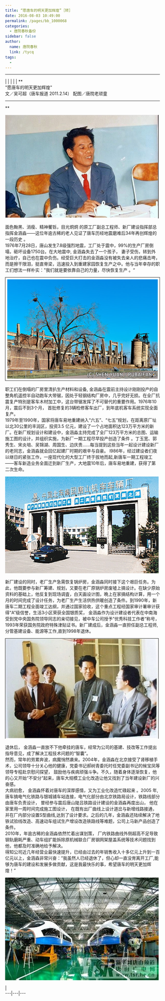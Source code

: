 ```yaml
---
title: “愿唐车的明天更加辉煌”［转］
date: 2016-08-03 10:49:00
permalink: /pages/bb_1000068
categories: 
  - 唐院春秋备份
sidebar: false
author: 
  name: 唐院春秋
  link: /tycq
tags: 
  - 
---
```


* * *

  
|  |  |  |  |  **  
"愿唐车的明天更加辉煌"  
文／吴可超（唐车报道 2011.2.14） 配图／唐院老顽童  
** **  
**

![](/pic/img0.ph.126.net_PfjNZcHuKTyh4AEz79_Ldw==_6631774751676670521.jpg)

面色黝黑、消瘦、精神矍铄，目光炯炯 的原工厂副总工程师、新厂建设指挥部总指挥金涵淼——这位年逾古稀的老人见证了唐车历经地震磨难后34年再创辉煌的一段历史 。  
1976年7月28日，唐山发生7.8级强烈地震，工厂处于震中，99%的生产厂房倒塌，砸坏设备1750台。在大地震中, 金涵淼失去了一个孩子，
妻子受伤，转到外地治疗，自己也在震中负伤。经受巨大打击的金涵淼没有被失去亲人的悲痛击垮，而是擦干限泪，挺直脊梁，迅速投入到重建家园恢复生产之中。他与当年幸存的职工们想法一样朴实："我们就是要依靠自己的力量，尽快恢复生产
。“  

![](/pic/img1.ph.126.net_rbGI48fBx05DUVH_dsrHkg==_6631807737025509535.jpg)

  
职工们在倒塌的厂房里清扒生产材料和设备,
金涵淼在震前主持设计刚刚投产的自整角机遥控半自动跑车大带锯，因处于轻钢结构厂房中，几乎完好无损。在全厂抗震复产特別是客车木材加工中，这台带锯发挥了不可替代的重要作用。1976年10月，震后不到3个月，
首批修复的3辆检修客车出厂，到年底机客车系统实现全面复产。  
1979年至1990年，国家将唐车易地重建纳入“六五”、“七五”规划，在距离原厂址以北30公里的丰润区，投资3.5
亿元，建设了一个占地面积达123万平方米的新厂。在新厂规划设计和建设中，金涵淼主持完成了全厂123万平方米的总图、运输施工图的设计，并组织实施，为新厂一期工程尽早投产创造了条件
。丁玉宽、郭秀生、宋炎培、吴锦湖、周国生、边庆贵……每当提到这些当年一起设计建设新厂的老同志，金涵淼就会回亿起建厂时期的艰辛与自豪。
l986年，经过建设者们夜以继日的紧张工作，一座现代化的大型工厂终于拔地而起,新唐车一期工程竣工——客车新造业务全面迁到新厂生产，大地震10年后，唐车易地重建，获得了第二次生命。  

![](/pic/img2.ph.126.net_yFu-qknVCjboI1EQ6a8tEA==_6631486679630131418.jpg)

  
新厂建设的同时，老厂生产急需恢复锅炉房，金涵淼同时接下这个艰巨任务。为此，他既要参与新厂筹建、规划，又要在老厂原锅炉房废墟上搞设计。在缺少原始资料的基础上，他反复到现场调査，白天画设计图，晩上在家搞结构计算，用一个月的时间完成了设计任务，为老厂生产生活供热供暖创造了条件。到1990年，新唐车二期工程全面竣工达纲，并通过国家验收，这个重点工程经国家审计署审计获得“A”级信誉，生活3小区荣获全国银质奖，
金涵淼作为设计建设者代表在中南海受到党中央国务院领导同志的亲切接见，被中车公司授予”优秀科技工作者“称号，1993年荣获国务院政府特殊津贴证书。新厂建成后，金涵淼一直担任副总工程师,分管基建设备、能源等工作,直到1998年退休。  

![](/pic/img1.ph.126.net_g3SQeSFoY91viOUOtdX-jw==_6631554849351112615.jpg)

  
退休后， 金涵淼一直放不下他牵挂的唐车，经常为公司的基建、技改等工作提出指导意见，成了解决工程技术问题的“智囊”。  
然而，常年的劳累奔波，病魔悄然袭来。2004年，金涵淼在北京接受了肾移植手术，公司领导十分关心他的健康，党委书记郝树青委托时任党委副书记的候宝凤等领导专程赴京慰问探望，
鼓励他与疾病顽强斗争。不久，随着身体逐渐恢复，他的心又开始“不安分”起来，唐车大规模工业化改造让他又找到了当年建设新厂的兴奋感。  
大病初愈， 金涵淼怀着对唐车的深厚感情，又为工业化改造忙碌起来 。2005
年,唐车搞电气化铁路与银城铺车站连接，电气化部分由北京铁路局设计，铁路线部分由唐车负责设计， 曽经参与震后唐山陡吕铁路设计建设的金涵淼再度出山，
他在家里用一周时间完成施工图设计，
在既有出厂曲线上设计道岔与新增线路接通，并在厂内部分设置S型曲线,达到了设计要求。之后的几年，金涵淼还陆续解决了地铁试验线改造、高速动车组试生产增设改造铁路线等难题，公司上马新产品创造了条件。  
2010年，年逾古稀的金涵淼依然忙着出谋划策，
厂内铁路曲线外侧超高不足导致钢轨磨耗严重、动车组扩能拆除原机械联合厂房钢网架屋盖系统等技术问题找到他，他都及时准确地给予解决。  
得知公司近几年经营业最快速提升，已经由过去的年销售收入十多亿元上升到一百亿元以上，金涵森非常兴奋：”我虽然人已经退休了，但心却一直没育离开工厂,能够为唐车的建设和发展多做贡献，这是我最快乐的事，希望唐车的明天更加辉煌！“  
  

![](/pic/img2.ph.126.net__BRcAkTgDjfuydNxrWwrAg==_6631478983048804898.jpg)

  
  
|  
---|---|---